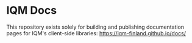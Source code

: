 # IQM Docs

This repository exists solely for building and publishing documentation pages for IQM's client-side libraries: https://iqm-finland.github.io/docs/
